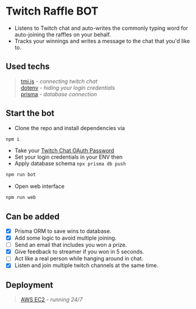 # Twitch Raffle BOT

- Listens to Twitch chat and auto-writes the commonly typing word for auto-joining the raffles on your behalf.
- Tracks your winnings and writes a message to the chat that you'd like to.

## Used techs

> [tmi.js](https://tmijs.com) - _connecting twitch chat_ \
> [dotenv](https://www.npmjs.com/package/dotenv) - _hiding your login credentials_ \
> [prisma](https://www.prisma.io) - _database connection_

## Start the bot

- Clone the repo and install dependencies via

```js
npm i
```

- Take your [Twitch Chat OAuth Password](https://twitchapps.com/tmi/)
- Set your login credentials in your ENV then
- Apply database schema `npx prisma db push`

```js
npm run bot
```

- Open web interface

```js
npm run web
```

## Can be added

- [x] Prisma ORM to save wins to database.
- [x] Add some logic to avoid multiple joining.
- [ ] Send an email that includes you won a prize.
- [x] Give feedback to streamer if you won in 5 seconds.
- [ ] Act like a real person while hanging around in chat.
- [x] Listen and join multiple twitch channels at the same time.

## Deployment

> [AWS EC2](https://aws.amazon.com/ec2) - _running 24/7_
